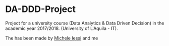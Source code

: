 # DA-DDD-Project
Project for a university course (Data Analytics &amp; Data Driven Decision) in the academic year 2017/2018. (University of L'Aquila - IT).

The has been made by [Michele Iessi](https://github.com/MicheleIessi) and me
